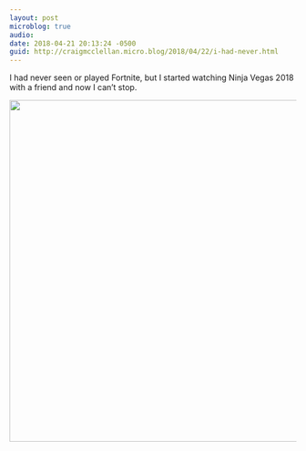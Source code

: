 ```yaml
---
layout: post
microblog: true
audio: 
date: 2018-04-21 20:13:24 -0500
guid: http://craigmcclellan.micro.blog/2018/04/22/i-had-never.html
---
```

I had never seen or played Fortnite, but I started watching Ninja Vegas 2018 with a friend and now I can’t stop.

<img src="http://craigmcclellan.com/uploads/2018/8c0f0c85fc.jpg" width="600" height="600" />
